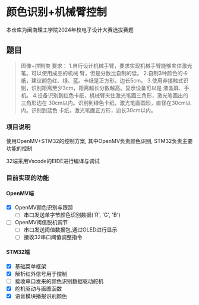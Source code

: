 # 颜色识别+机械臂控制

本仓库为闽南理工学院2024年校电子设计大赛选拔赛题

## 题目

> 图像+控制类
> 要求：
> 1.自行设计机械手臂，要求实现机械手臂能够夹住激光笔。可以使用成品的机械
> 臂，但是分数比自制的低。
> 2.自制3种颜色的卡纸，建议颜色红、绿、蓝。卡纸是正方形，边长5cm。
> 3.使用非接触式识别，识别距离至少3cm，距离越长分数越高。显示设备可以是
> 液晶屏、手机。
> 4.设备识别到红色卡纸，机械臂夹住激光笔画三角形，激光笔画出的三角形边在
> 30cm以内。识别到绿色卡纸，激光笔画圆形，直径在30cm以内。识别到蓝色
> 卡纸，激光笔画正方形，边长30cm以内。

### 项目说明

使用OpenMV+STM32的控制方案, 其中OpenMV负责颜色识别, STM32负责主要功能的控制

 32端采用Vscode的EIDE进行编译与调试



### 目前实现的功能



####  OpenMV端

  - [x] OpenMV颜色识别与跟踪
    - [ ] 串口发送单字节颜色识别数据('R', 'G', 'B')
  - [ ] OpenMV阈值脱机调节
    - [ ] 串口发送阈值数据包,通过OLED进行显示
    - [ ] 接收32串口阈值调整指令

#### STM32端

  - [x] 基础菜单框架
  - [x] 解析红外信号用于控制
  - [ ] 接收串口发来的颜色识别数据驱动舵机
  - [x] 舵机驱动与画图函数
  - [x] 语音模块播报识别颜色
